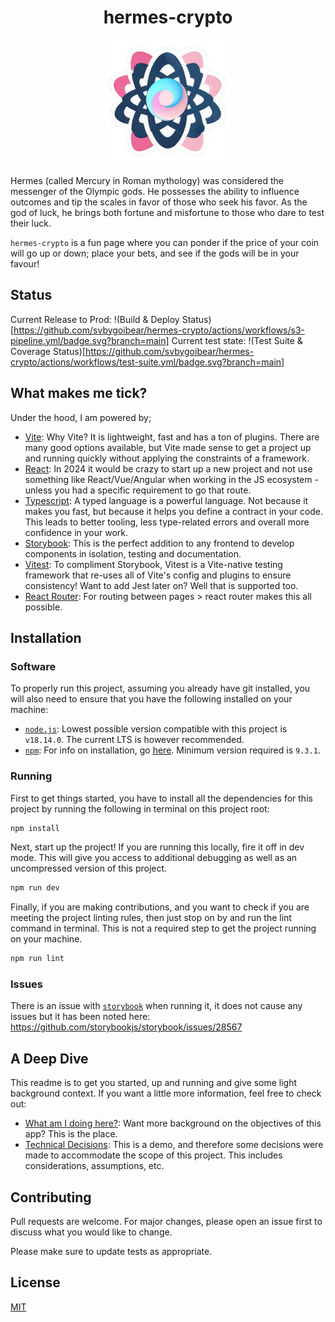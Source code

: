 <h1 align="center"> hermes-crypto</h1>
<p align="center"><img alt="hermes-crypto" src="./src/assets/svg/hermes-crypto-logo.svg" width="200"></p>

Hermes (called Mercury in Roman mythology) was considered the messenger of the Olympic gods. He possesses the ability to influence outcomes and tip the scales in favor of those who seek his favor. As the god of luck, he brings both fortune and misfortune to those who dare to test their luck.

`hermes-crypto` is a fun page where you can ponder if the price of your coin will go up or down; place your bets, and see if the gods will be in your favour!

## Status

Current Release to Prod: !(Build & Deploy Status)[https://github.com/svbygoibear/hermes-crypto/actions/workflows/s3-pipeline.yml/badge.svg?branch=main]
Current test state: !(Test Suite & Coverage Status)[https://github.com/svbygoibear/hermes-crypto/actions/workflows/test-suite.yml/badge.svg?branch=main]

## What makes me tick?

Under the hood, I am powered by;

-   [Vite](https://vitejs.dev/): Why Vite? It is lightweight, fast and has a ton of plugins. There are many good options available, but Vite made sense to get a project up and running quickly without applying the constraints of a framework.
-   [React](https://react.dev/): In 2024 it would be crazy to start up a new project and not use something like React/Vue/Angular when working in the JS ecosystem - unless you had a specific requirement to go that route.
-   [Typescript](https://www.typescriptlang.org/): A typed language is a powerful language. Not because it makes you fast, but because it helps you define a contract in your code. This leads to better tooling, less type-related errors and overall more confidence in your work.
-   [Storybook](https://storybook.js.org/): This is the perfect addition to any frontend to develop components in isolation, testing and documentation.
-   [Vitest](https://vitest.dev/): To compliment Storybook, Vitest is a Vite-native testing framework that re-uses all of Vite's config and plugins to ensure consistency! Want to add Jest later on? Well that is supported too.
-   [React Router](https://reactrouter.com): For routing between pages > react router makes this all possible.

## Installation

### Software

To properly run this project, assuming you already have git installed, you will also need to ensure that you have the following installed on your machine:

-   [`node.js`](https://nodejs.org/en): Lowest possible version compatible with this project is `v18.14.0`. The current LTS is however recommended.
-   [`npm`](https://www.npmjs.com/): For info on installation, go [here](https://docs.npmjs.com/downloading-and-installing-node-js-and-npm). Minimum version required is `9.3.1`.

### Running

First to get things started, you have to install all the dependencies for this project by running the following in terminal on this project root:

```bash
npm install
```

Next, start up the project! If you are running this locally, fire it off in dev mode. This will give you access to additional debugging as well as an uncompressed version of this project.

```bash
npm run dev
```

Finally, if you are making contributions, and you want to check if you are meeting the project linting rules, then just stop on by and run the lint command in terminal. This is not a required step to get the project running on your machine.

```bash
npm run lint
```

### Issues

There is an issue with [`storybook`](https://storybook.js.org/) when running it, it does not cause any issues but it has been noted here: https://github.com/storybookjs/storybook/issues/28567

## A Deep Dive

This readme is to get you started, up and running and give some light background context. If you want a little more information, feel free to check out:

-   [What am I doing here?](./docs/goal.md): Want more background on the objectives of this app? This is the place.
-   [Technical Decisions](./docs/choices.md): This is a demo, and therefore some decisions were made to accommodate the scope of this project. This includes considerations, assumptions, etc.

## Contributing

Pull requests are welcome. For major changes, please open an issue first to discuss what you would like to change.

Please make sure to update tests as appropriate.

## License

[MIT](https://choosealicense.com/licenses/mit/)
